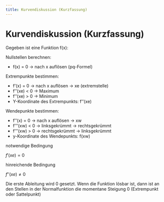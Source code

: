 ```yaml
---
title: Kurvendiskussion (Kurzfassung)
---
```

# Kurvendiskussion (Kurzfassung)

Gegeben ist eine Funktion f(x):

Nullstellen berechnen:

- f(x) = 0 → nach x auflösen (pq-Formel)

Extrempunkte bestimmen:

- f’(x) = 0 → nach x auflösen → xe (extremstelle)
- f’’(xe) < 0 → Maximum
- f’’(xe) > 0 → Minimum
- Y-Koordinate des Extrempunkts: f’’(xe)

Wendepunkte bestimmen:

- f’’(x) = 0 → nach x auflösen → xw
- f’’’(xw) < 0 → linksgekrümmt → rechtsgekrümmt
- f’’’(xw) > 0 → rechtsgekrümmt → linksgekrümmt
- y-Koordinate des Wendepunkts: f(xw)

notwendige Bedingung

*f*′(*xe*) = 0

hinreichende Bedingung

*f*″(*xe*) ≠ 0

Die erste Ableitung wird 0 gesetzt. Wenn die Funktion lösbar ist, dann ist an den Stellen in der Normalfunktion die momentane Steigung 0 (Extrempunkt oder Sattelpunkt)